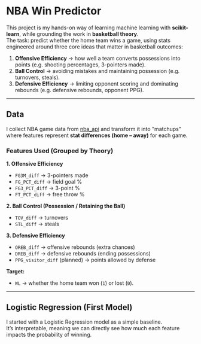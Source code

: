 # NBA Win Predictor

This project is my hands-on way of learning machine learning with **scikit-learn**, while grounding the work in **basketball theory**.  
The task: predict whether the home team wins a game, using stats engineered around three core ideas that matter in basketball outcomes:

1. **Offensive Efficiency** → how well a team converts possessions into points (e.g. shooting percentages, 3-pointers made).  
2. **Ball Control** → avoiding mistakes and maintaining possession (e.g. turnovers, steals).  
3. **Defensive Efficiency** → limiting opponent scoring and dominating rebounds (e.g. defensive rebounds, opponent PPG).

---

## Data

I collect NBA game data from [nba_api](https://github.com/swar/nba_api) and transform it into "matchups" where features represent **stat differences (home – away)** for each game.  

### Features Used (Grouped by Theory)

**1. Offensive Efficiency**
- `FG3M_diff` → 3-pointers made  
- `FG_PCT_diff` → field goal %  
- `FG3_PCT_diff` → 3-point %  
- `FT_PCT_diff` → free throw %  

**2. Ball Control (Possession / Retaining the Ball)**
- `TOV_diff` → turnovers  
- `STL_diff` → steals  

**3. Defensive Efficiency**
- `OREB_diff` → offensive rebounds (extra chances)  
- `DREB_diff` → defensive rebounds (ending possessions)  
- `PPG_visitor_diff` (planned) → points allowed by defense  

**Target:**  
- `WL` → whether the home team won (`1`) or lost (`0`).

---

## Logistic Regression (First Model)

I started with a Logistic Regression model as a simple baseline.  
It’s interpretable, meaning we can directly see how much each feature impacts the probability of winning.
